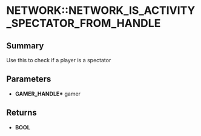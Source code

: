 # NETWORK::NETWORK_IS_ACTIVITY_SPECTATOR_FROM_HANDLE

## Summary
Use this to check if a player is a spectator

## Parameters
* **GAMER_HANDLE\*** gamer

## Returns
* **BOOL**
